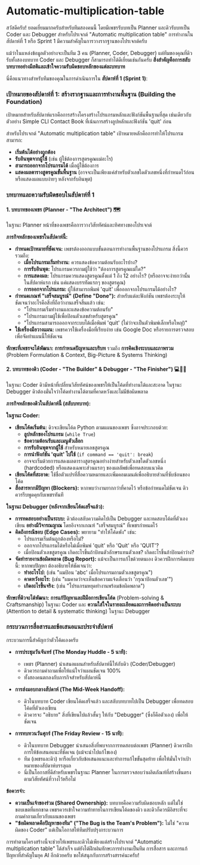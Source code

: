 # Automatic-multiplication-table

สวัสดีครับ! ยอดเยี่ยมมากครับสำหรับทีมสองคนนี้ โดยมีเพชรรับบทเป็น Planner และดิวรับบทเป็น Coder และ Debugger สำหรับโปรเจกต์ "Automatic multiplication table" การทำงานในสัปดาห์ที่ 1 หรือ Sprint 1 มีความสำคัญในการวางรากฐานของโปรเจกต์ครับ

แม้ว่าในแหล่งข้อมูลตัวอย่างจะเป็นทีม 3 คน (Planner, Coder, Debugger) แต่ทีมของคุณที่ดิวรับทั้งสองบทบาท Coder และ Debugger ก็สามารถทำได้ดีเยี่ยมเช่นกันครับ **สิ่งสำคัญคือการสลับบทบาทอย่างมีสติและเข้าใจความรับผิดชอบหลักของแต่ละบทบาท**

นี่คือแนวทางสำหรับทีมของคุณในการดำเนินการใน **สัปดาห์ที่ 1 (Sprint 1)**:

### **เป้าหมายของสัปดาห์ที่ 1: สร้างรากฐานและการทำงานพื้นฐาน (Building the Foundation)**
เป้าหมายสำหรับสัปดาห์แรกคือการสร้างโครงสร้างโปรแกรมหลักและฟังก์ชันพื้นฐานที่สุด เช่นเดียวกับตัวอย่าง Simple CLI Contact Book ที่เน้นการสร้างลูปหลักและฟังก์ชัน 'quit' ก่อน

สำหรับโปรเจกต์ "Automatic multiplication table" เป้าหมายหลักคือการทำให้โปรแกรมสามารถ:
*   **เริ่มต้นได้อย่างถูกต้อง**
*   **รับอินพุตจากผู้ใช้** (เช่น ผู้ใช้ต้องการสูตรคูณแม่อะไร)
*   **สามารถออกจากโปรแกรมได้** เมื่อผู้ใช้ต้องการ
*   **แสดงผลตารางสูตรคูณขั้นพื้นฐาน** (อาจจะเป็นเพียงแค่สำหรับตัวเลขใดตัวเลขหนึ่งที่กำหนดไว้ก่อน หรือแสดงผลแบบง่ายๆ หลังจากรับอินพุต)

### **บทบาทและความรับผิดชอบในสัปดาห์ที่ 1**

#### **1. บทบาทของเพชร (Planner - "The Architect") 🗺️**
ในฐานะ Planner หน้าที่ของเพชรคือการวางวิสัยทัศน์และทิศทางของโปรเจกต์

**ภารกิจหลักของเพชรในสัปดาห์นี้:**
*   **กำหนดเป้าหมายที่ชัดเจน:** เพชรต้องออกแบบขั้นตอนการทำงานพื้นฐานของโปรแกรม สิ่งนี้ควรรวมถึง:
    *   **เมื่อโปรแกรมเริ่มทำงาน:** ควรแสดงข้อความต้อนรับอะไรบ้าง?
    *   **การรับอินพุต:** โปรแกรมควรถามผู้ใช้ว่า "ต้องการสูตรคูณแม่ใด?"
    *   **การแสดงผล:** โปรแกรมควรแสดงสูตรคูณตั้งแต่ 1 ถึง 12 อย่างไร? (หรืออาจจะง่ายกว่านั้นในสัปดาห์แรก เช่น แค่แสดงบรรทัดแรกๆ ของสูตรคูณ)
    *   **การออกจากโปรแกรม:** ผู้ใช้สามารถพิมพ์ 'quit' เพื่อออกจากโปรแกรมได้อย่างไร?
*   **กำหนดเกณฑ์ "เสร็จสมบูรณ์" (Define "Done"):** สำหรับแต่ละฟังก์ชัน เพชรต้องระบุให้ชัดเจนว่าอะไรคือสิ่งที่ถือว่างานเสร็จสิ้นแล้ว เช่น:
    *   "โปรแกรมเริ่มทำงานและแสดงข้อความต้อนรับ"
    *   "โปรแกรมถามผู้ใช้เพื่อป้อนตัวเลขสำหรับสูตรคูณ"
    *   "โปรแกรมสามารถออกจากระบบได้เมื่อพิมพ์ 'quit' (ไม่ว่าจะเป็นตัวพิมพ์เล็กหรือใหญ่)"
*   **ใช้เครื่องมือวางแผน:** เพชรควรใช้เครื่องมือที่เรียบง่าย เช่น Google Doc หรือรายการตรวจสอบ เพื่อจัดทำแผนนี้ให้ชัดเจน

**ทักษะที่เพชรจะได้พัฒนา:** **การกำหนดปัญหาและบริบท** รวมถึง **การคิดเชิงระบบและภาพรวม** (Problem Formulation & Context, Big-Picture & Systems Thinking)

#### **2. บทบาทของดิว (Coder - "The Builder" & Debugger - "The Finisher") 💻🕵️‍♀️**
ในฐานะ Coder ดิวมีหน้าที่เปลี่ยนวิสัยทัศน์ของเพชรให้เป็นโค้ดที่ทำงานได้และสะอาด ในฐานะ Debugger ดิวต้องมั่นใจว่าโค้ดทำงานได้ตามที่คาดหวังและไม่มีข้อผิดพลาด

**ภารกิจหลักของดิวในสัปดาห์นี้ (สลับบทบาท):**

**ในฐานะ Coder:**
*   **เขียนโค้ดเริ่มต้น:** ดิวจะเขียนโค้ด Python ตามแผนของเพชร ซึ่งอาจประกอบด้วย:
    *   **ลูปหลักของโปรแกรม** (`while True`)
    *   **ข้อความต้อนรับและเมนูตัวเลือก**
    *   **การรับอินพุตจากผู้ใช้** สำหรับหมายเลขสูตรคูณ
    *   **การนำฟังก์ชัน 'quit' ไปใช้** (`if command == 'quit': break`)
    *   อาจจะเริ่มด้วยการแสดงผลตารางสูตรคูณอย่างง่ายสำหรับตัวเลขใดตัวเลขหนึ่ง (hardcoded) หรือแสดงเฉพาะส่วนแรกๆ ของผลลัพธ์เพื่อทดสอบแนวคิด
*   **เขียนโค้ดที่สะอาด:** ใช้ชื่อตัวแปรที่สื่อความหมายและเพิ่มคอมเมนต์เพื่ออธิบายส่วนที่ซับซ้อนของโค้ด
*   **สื่อสารหากมีปัญหา (Blockers):** หากพบว่างานยากกว่าที่คาดไว้ หรือข้อกำหนดไม่ชัดเจน ดิวควรรีบพูดคุยกับเพชรทันที

**ในฐานะ Debugger (หลังจากเขียนโค้ดเสร็จแล้ว):**
*   **การทดสอบอย่างเป็นระบบ:** ดิวต้องสลับความคิดไปเป็น Debugger และทดสอบโค้ดที่ตัวเองเขียน **อย่างมีวิจารณญาณ** โดยอิงจากเกณฑ์ "เสร็จสมบูรณ์" ที่เพชรกำหนดไว้
*   **คิดถึงกรณีขอบ (Edge Cases):** พยายาม "ทำให้โค้ดพัง" เช่น:
    *   โปรแกรมเริ่มต้นถูกต้องหรือไม่?
    *   ออกจากโปรแกรมได้หรือไม่เมื่อพิมพ์ 'quit' หรือ 'Quit' หรือ 'QUIT'?
    *   เมื่อป้อนตัวเลขสูตรคูณ เกิดอะไรขึ้นถ้าป้อนตัวอักษรแทนตัวเลข? เกิดอะไรขึ้นถ้าป้อนค่าว่าง?
*   **จัดทำรายงานข้อผิดพลาด (Bug Report):** แม้จะเป็นการแก้ไขด้วยตนเอง ดิวควรฝึกการคิดแบบนี้: หากพบปัญหา ต้องอธิบายให้ชัดเจนว่า:
    *   **ทำอะไรไป:** (เช่น "ผมป้อน 'abc' เมื่อโปรแกรมถามตัวเลขสูตรคูณ")
    *   **คาดหวังอะไร:** (เช่น "ผมคาดว่าจะเห็นข้อความแจ้งเตือนว่า 'กรุณาป้อนตัวเลข'")
    *   **เกิดอะไรขึ้นจริง:** (เช่น "โปรแกรมหยุดทำงานพร้อมข้อผิดพลาด")

**ทักษะที่ดิวจะได้พัฒนา:** **การแก้ปัญหาและฝีมือการเขียนโค้ด** (Problem-solving & Craftsmanship) ในฐานะ Coder และ **ความใส่ใจในรายละเอียดและการคิดอย่างเป็นระบบ** (Attention to detail & systematic thinking) ในฐานะ Debugger

### **กระบวนการสื่อสารและข้อเสนอแนะประจำสัปดาห์**

กระบวนการนี้สำคัญกว่าตัวโค้ดเองครับ

*   **การประชุมวันจันทร์ (The Monday Huddle - 5 นาที):**
    *   เพชร (Planner) นำเสนอแผนสำหรับสัปดาห์นี้ให้กับดิว (Coder/Debugger)
    *   ดิวควรถามคำถามเพื่อให้แน่ใจว่าแผนชัดเจน 100%
    *   ทั้งสองคนตกลงกับภารกิจสำหรับสัปดาห์นี้

*   **การส่งมอบกลางสัปดาห์ (The Mid-Week Handoff):**
    *   ดิวในบทบาท Coder เขียนโค้ดเสร็จแล้ว และสลับบทบาทไปเป็น Debugger เพื่อทดสอบโค้ดที่ตัวเองเขียน
    *   ดิวควรจะ "อธิบาย" สิ่งที่เขียนไปแล้วสั้นๆ ให้กับ "Debugger" (ซึ่งก็คือตัวเอง) เพื่อให้ชัดเจน

*   **การทบทวนวันศุกร์ (The Friday Review - 15 นาที):**
    *   ดิวในบทบาท Debugger นำเสนอสิ่งที่พบจากการทดสอบต่อเพชร (Planner) ดิวควรฝึกการให้ข้อเสนอแนะที่ชัดเจน (แม้จะนำไปแก้ไขเอง)
    *   ทีม (เพชรและดิว) หารือเกี่ยวกับข้อเสนอแนะและทำการแก้ไขขั้นสุดท้าย เพื่อให้มั่นใจว่าเป้าหมายของสัปดาห์บรรลุผล
    *   นี่เป็นโอกาสที่ดีสำหรับเพชรในฐานะ Planner ในการตรวจสอบว่าผลิตภัณฑ์ที่สร้างขึ้นตรงตามวิสัยทัศน์ที่วางไว้หรือไม่

**ข้อควรจำ:**
*   **ความเป็นเจ้าของร่วม (Shared Ownership):** บทบาทคือความรับผิดชอบหลัก แต่ไม่ใช่ขอบเขตที่แยกขาด เพชรควรเข้าใจความท้าทายในการเขียนโค้ดของดิว และดิวก็ควรมีอิสระที่จะถามคำถามเกี่ยวกับแผนของเพชร
*   **"ข้อผิดพลาดคือปัญหาของทีม" ("The Bug is the Team's Problem"):** ไม่ใช่ "ความผิดของ Coder" แต่เป็นโอกาสให้ทีมปรับปรุงกระบวนการ

การทำตามโครงสร้างนี้จะช่วยให้เพชรและดิวไม่เพียงแต่สร้างโปรเจกต์ "Automatic multiplication table" ได้สำเร็จ แต่ยังได้ฝึกฝนทักษะการทำงานเป็นทีม การสื่อสาร และการแก้ปัญหาที่สำคัญในยุค AI อีกด้วยครับ ขอให้สนุกกับการสร้างสรรค์นะครับ!
